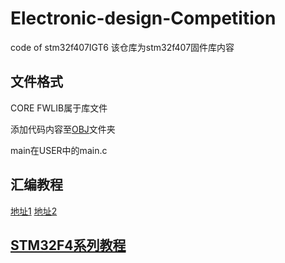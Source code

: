 # Electronic-design-Competition
code of stm32f407IGT6
该仓库为stm32f407固件库内容

## 文件格式
CORE FWLIB属于库文件

添加代码内容至[OBJ](./OBJ)文件夹

main在USER中的main.c

## 汇编教程
[地址1](https://dosasm.github.io/docs/notes-njupt/%E6%B1%87%E7%BC%96%E8%AF%AD%E8%A8%80%E6%8C%87%E4%BB%A4%E9%9B%86)
[地址2](https://www.w3cschool.cn/assembly/assembly-stack.html)

## [STM32F4系列教程](https://dengjin.blog.csdn.net/article/details/108050011)
